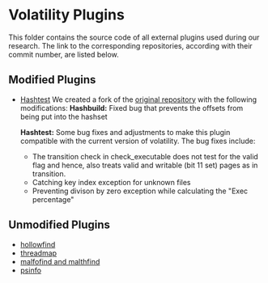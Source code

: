 # Volatility Plugins

This folder contains the source code of all external plugins used during our research.
The link to the corresponding repositories, according with their commit number, are listed below.

## Modified Plugins

* [Hashtest](https://github.com/f-block/Hashtest/)
   We created a fork of the [original repository](https://github.com/a-white/Hashtest/tree/5bd60455b3a06070bfa454fe55e4b66b25c502d4) with the following modifications:
   **Hashbuild:**
   Fixed bug that prevents the offsets from being put into the hashset

   **Hashtest:**
   Some bug fixes and adjustments to make this plugin compatible with the current version of volatility.
   The bug fixes include:
   * The transition check in check_executable does not test for the valid flag and hence, also treats valid and writable (bit 11 set) pages as in transition.
   * Catching key index exception for unknown files
   * Preventing divison by zero exception while calculating the "Exec percentage"


## Unmodified Plugins

* [hollowfind](https://github.com/monnappa22/HollowFind/tree/58aa3990807154cc8860137754f3bfa92deb644b)
* [threadmap](https://github.com/kslgroup/threadmap/tree/2f31a49ef8dc8e98b20a92a8169d93db9da8bd1e)
* [malfofind and malthfind](https://github.com/volatilityfoundation/community/tree/c70fb62359a80d48763945926a3ae7952dbc9106/DimaPshoul)
* [psinfo](https://github.com/monnappa22/Psinfo/tree/48c60d3153076a315fdeff956e1656565180ad82)
